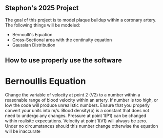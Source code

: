 ## Stephon's 2025 Project
The goal of this project is to model plaque buildup within a coronary artery. The following things will be modeled:
- Bernoulli's Equation
- Cross-Sectional area with the continuity equation
- Gaussian Distribution

## How to use properly use the software
# Bernoullis Equation
Change the variable of velocity at point 2 (V2) to a number within a reasonable range of blood velocity within an artery. If number is too high, or low the code will produce unrealistic numbers. Ensure that you properly convert your units into m/s. Blood density(p) is a constant that does not need to undergo any changes. Pressure at point 1(P1) can be changed within realisitc expectations. Velocity at point 1(V1) will always be zero. Under no circumstances should this number change otherwise the equation will be inaccurate 

